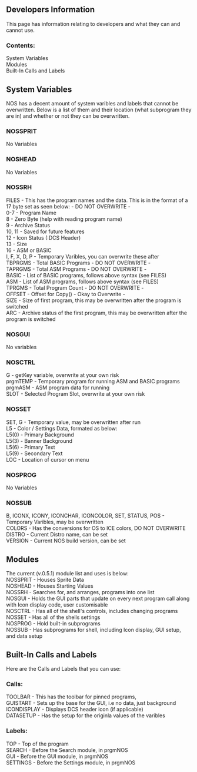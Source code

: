## Developers Information  
This page has information relating to developers and what they can and cannot use.
  
### Contents:
System Variables  
Modules  
Built-In Calls and Labels  

## System Variables
NOS has a decent amount of system varibles and labels that cannot be overwritten. Below is a list of them and their location (what subprogram they are in) and whether or not they can be overwritten.  
  
### NOSSPRIT    
No Variables  
  
### NOSHEAD  
No Variables  
  
### NOSSRH  
FILES - This has the program names and the data. This is in the format of a 17 byte set as seen below:  - DO NOT OVERWRITE -  
  0-7 - Program Name  
  8 - Zero Byte (help with reading program name)  
  9 - Archive Status  
  10, 11 - Saved for future features  
  12 - Icon Status (:DCS Header)  
  13 - Size  
  16 - ASM or BASIC  
I, F, X, D, P - Temporary Varibles, you can overwrite these after  
TBPRGMS - Total BASIC Programs - DO NOT OVERWRITE -  
TAPRGMS - Total ASM Programs - DO NOT OVERWRITE -  
BASIC - List of BASIC programs, follows above syntax (see FILES)  
ASM - List of ASM programs, follows above syntax (see FILES)  
TPRGMS - Total Program Count - DO NOT OVERWRITE -  
OFFSET - Offset for Copy() - Okay to Overwrite -  
SIZE - Size of first program, this may be overwritten after the program is switched  
ARC - Archive status of the first program, this may be overwritten after the program is switched  
  
### NOSGUI  
No variables  
  
### NOSCTRL
G - getKey variable, overwrite at your own risk  
prgmTEMP - Temporary program for running ASM and BASIC programs  
prgmASM - ASM program data for running  
SLOT - Selected Program Slot, overwrite at your own risk  
  
### NOSSET
SET, G - Temporary value, may be overwritten after run  
L5 - Color / Settings Data, formated as below:  
  L5(0) - Primary Background  
  L5(3) - Banner Background  
  L5(6) - Primary Text  
  L5(9) - Secondary Text  
LOC - Location of cursor on menu  

### NOSPROG  
No Variables  
  
### NOSSUB  
B, ICONX, ICONY, ICONCHAR, ICONCOLOR, SET, STATUS, POS - Temporary Varibles, may be overwritten  
COLORS - Has the conversions for OS to ICE colors, DO NOT OVERWRITE
DISTRO - Current Distro name, can be set  
VERSION - Current NOS build version, can be set  
  
## Modules  
The current (v.0.5.1) module list and uses is below:  
NOSSPRIT - Houses Sprite Data  
NOSHEAD - Houses Starting Values  
NOSSRH - Searches for, and arranges, programs into one list  
NOSGUI - Holds the GUI parts that update on every next program call along with Icon display code, user customisable   
NOSCTRL - Has all of the shell's controls, includes changing programs  
NOSSET - Has all of the shells settings  
NOSPROG - Hold built-in subprograms  
NOSSUB - Has subprograms for shell, including Icon display, GUI setup, and data setup  
  
## Built-In Calls and Labels  
Here are the Calls and Labels that you can use:  
  
### Calls:  
TOOLBAR - This has the toolbar for pinned programs,  
GUISTART - Sets up the base for the GUI, i.e no data, just background  
ICONDISPLAY - Displays DCS header icon (if applicable)  
DATASETUP - Has the setup for the originla values of the varibles  
  
### Labels:  
TOP - Top of the program  
SEARCH - Before the Search module, in prgmNOS  
GUI - Before the GUI module, in prgmNOS  
SETTINGS - Before the Settings module, in prgmNOS  
